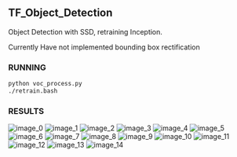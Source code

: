 ## TF\_Object\_Detection

Object Detection with SSD, retraining Inception.

Currently Have not implemented bounding box rectification

### RUNNING

```bash
python voc_process.py
./retrain.bash
```

### RESULTS

![image\_0](images/image_0.png)
![image\_1](images/image_1.png)
![image\_2](images/image_2.png)
![image\_3](images/image_3.png)
![image\_4](images/image_4.png)
![image\_5](images/image_5.png)
![image\_6](images/image_6.png)
![image\_7](images/image_7.png)
![image\_8](images/image_8.png)
![image\_9](images/image_9.png)
![image\_10](images/image_10.png)
![image\_11](images/image_11.png)
![image\_12](images/image_12.png)
![image\_13](images/image_13.png)
![image\_14](images/image_14.png)

